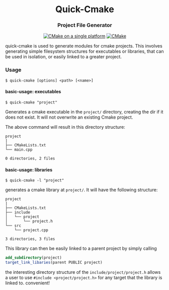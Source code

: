 <div align="center">

# Quick-Cmake
### Project File Generator
[![CMake on a single platform](https://github.com/Brynnjolf/quick-cmake/actions/workflows/cmake-single-platform.yml/badge.svg?branch=master)](https://github.com/Brynnjolf/quick-cmake/actions/workflows/cmake-single-platform.yml)
[![CMake](https://img.shields.io/badge/CMake-%23008FBA.svg?style=flat&logo=cmake&logoColor=white)](https://cmake.org/documentation/)
</div>

quick-cmake is used to generate modules for cmake projects.
This involves generating simple filesystem structures for executables or
libraries, that can be used in isolation, or easily linked to a greater project.

### Usage

`$ quick-cmake [options] <path> [<name>]`

#### basic-usage: executables
`$ quick-cmake "project"`

Generates a cmake executable in the `project/` directory, creating the dir if it
does not exist. It will not overwrite an existing Cmake project.

The above command will result in this directory structure:

```
project
|
├── CMakeLists.txt
└── main.cpp

0 directories, 2 files
```

#### basic-usage: libraries

`$ quick-cmake -l "project"`

generates a cmake library at `project/`. It will have the following structure:

```
project
|
├── CMakeLists.txt
├── include
│   └── project
│       └── project.h
└── src
    └── project.cpp

3 directories, 3 files
```
This library can then be easily linked to a parent project by simply calling

```cmake
add_subdirectory(project)
target_link_libaries(parent PUBLIC project)
```
the interesting directory structure of the `include/project/project.h` allows
a user to use `#include <project/project.h>` for any target that the library
is linked to. convenient!

